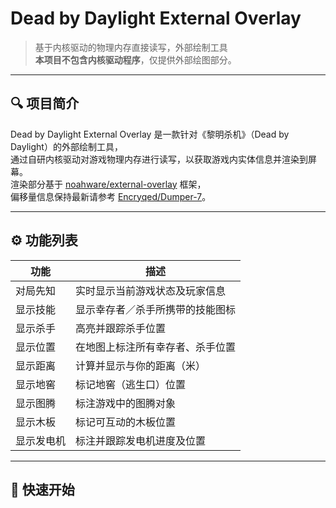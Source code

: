 # Dead by Daylight External Overlay

> 基于内核驱动的物理内存直接读写，外部绘制工具  
> **本项目不包含内核驱动程序**，仅提供外部绘图部分。

---

## 🔍 项目简介

Dead by Daylight External Overlay 是一款针对《黎明杀机》（Dead by Daylight）的外部绘制工具，  
通过自研内核驱动对游戏物理内存进行读写，以获取游戏内实体信息并渲染到屏幕。  
渲染部分基于 [noahware/external-overlay](https://github.com/noahware/external-overlay) 框架，  
偏移量信息保持最新请参考 [Encryqed/Dumper-7](https://github.com/Encryqed/Dumper-7)。

---

## ⚙️ 功能列表

| 功能       | 描述                                 |
| ---------- | ------------------------------------ |
| 对局先知   | 实时显示当前游戏状态及玩家信息       |
| 显示技能   | 显示幸存者／杀手所携带的技能图标     |
| 显示杀手   | 高亮并跟踪杀手位置                   |
| 显示位置   | 在地图上标注所有幸存者、杀手位置     |
| 显示距离   | 计算并显示与你的距离（米）           |
| 显示地窖   | 标记地窖（逃生口）位置               |
| 显示图腾   | 标注游戏中的图腾对象                 |
| 显示木板   | 标记可互动的木板位置                 |
| 显示发电机 | 标注并跟踪发电机进度及位置           |

---

## 🚀 快速开始
